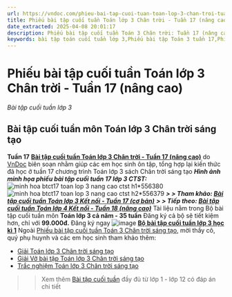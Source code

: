 ```yaml
---
url: https://vndoc.com/phieu-bai-tap-cuoi-tuan-toan-lop-3-chan-troi-tuan-17-nang-cao-312635
title: Phiếu bài tập cuối tuần Toán lớp 3 Chân trời - Tuần 17 (nâng cao) - Bài tập cuối tuần lớp 3 - VnDoc.com
date_extracted: 2025-04-08 20:01:17
description: Phiếu bài tập cuối tuần Toán 3 Chân trời: Tuần 17 (nâng cao) bao gồm các bài tập đã học giúp các em học sinh ôn tập, nâng cao kỹ năng giải Toán của mình.
keywords: bài tập toán cuối tuần lớp 3,Phiếu bài tập Toán 3 tuần 17,Phiếu bài tập Toán 3,giải bài tập toán 3,Phiếu bài tập lớp 3,Bài tập cuối tuần Toán lớp 3 Chân trời sáng tạo,bài tập cuối tuần 17 toán lớp 3 chân trời,bài tập toán cuối tuần lớp 3 chân trời,đề kiểm tra cuối tuần lớp 3 chân trời tuần 17,đề kiểm tra toán tuần 17 lớp 3 chân trời,Bài tập cuối tuần lớp 3 Chân trời sáng tạo
---
```


# Phiếu bài tập cuối tuần Toán lớp 3 Chân trời - Tuần 17 \(nâng cao\)
_Bài tập cuối tuần lớp 3_
## **Bài tập cuối tuần môn Toán lớp 3 Chân trời sáng tạo**  
**Tuần 17**
**[Bài tập cuối tuần Toán lớp 3 Chân trời - Tuần 17 \(nâng cao\)](<https://vndoc.com/phieu-bai-tap-cuoi-tuan-toan-lop-3-chan-troi-tuan-16-nang-cao-311958>)** do [VnDoc](<https://vndoc.com/>) biên soạn nhằm giúp các em học sinh ôn tập, tổng hợp lại kiến thức đã học ở tuần 17 chương trình Toán lớp 3 sách Chân trời sáng tạo
 _**Hình ảnh minh họa phiếu bài tập cuối tuần 17 lớp 3 CTST:**_
![minh hoa btct17 toan lop 3 nang cao ctst h1*556380](https://i.vdoc.vn/data/image/2023/12/26/minh-hoa-btct17-toan-lop-3-nang-cao-ctst-h1.jpg)![minh hoa btct17 toan lop 3 nang cao ctst h2*556379](https://i.vdoc.vn/data/image/2023/12/26/minh-hoa-btct17-toan-lop-3-nang-cao-ctst-h2.jpg)
_**> > Tham khảo: [Bài tập cuối tuần Toán lớp 3 Kết nối - Tuần 17 \(cơ bản\)](<https://vndoc.com/phieu-bai-tap-cuoi-tuan-toan-3-tuan-17-187756>)**_
_**> > Tiếp theo: [Bài tập cuối tuần Toán lớp 4 Kết nối - Tuần 18 \(nâng cao\)](<https://vndoc.com/phieu-bai-tap-cuoi-tuan-toan-lop-3-chan-troi-tuan-18-nang-cao-313315>)**_
Tài liệu nằm trong Bộ bài tập cuối tuần môn **Toán lớp 3 cả năm - 35 tuần**
Đăng ký cả bộ sẽ tiết kiệm hơn, chỉ với **99.000đ.**
Đăng ký ngay ![image](https://i.vdoc.vn/data/image/2022/08/26/ban-tay.svg) **[Bộ bài tập cuối tuần lớp 3 học kì 1](<https://vndoc.com/phieu-bai-tap-cuoi-tuan-toan-3-ca-nam-187842>)**
Ngoài [Phiếu bài tập cuối tuần Toán 3 Chân trời sáng tạo](<https://vndoc.com/bai-tap-cuoi-tuan-lop-3-mon-toan-chan-troi>), mời thầy cô, quý phụ huynh và các em học sinh tham khảo thêm:
  * [Giải Toán lớp 3 Chân trời sáng tạo](<https://vndoc.com/toan-lop-3-ctst-tap1>)
  * [Giải Vở bài tập Toán lớp 3 Chân trời sáng tạo](<https://vndoc.com/trac-nghiem-toan-3-ctst>)
  * [Trắc nghiệm Toán lớp 3 Chân trời sáng tạo](<https://vndoc.com/trac-nghiem-toan-3-ctst>)

>> Xem thêm [Bài tập cuối tuần](<https://vndoc.com/bai-tap-cuoi-tuan>) đầy đủ từ lớp 1 - lớp 12 có đáp án chi tiết
